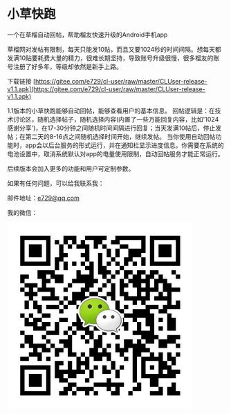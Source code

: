 # 小草快跑

一个在草榴自动回帖，帮助榴友快速升级的Android手机app

草榴网对发帖有限制，每天只能发10贴，而且又要1024秒的时间间隔。想每天都发满10贴要耗费大量的精力，很难长期坚持，导致账号升级很慢，很多榴友的账号注册了好多年，等级却依然是新手上路。

下载链接
[https://gitee.com/e729/cl-user/raw/master/CLUser-release-v1.1.apk](https://gitee.com/e729/cl-user/raw/master/CLUser-release-v1.1.apk)

1.1版本的小草快跑能够自动回帖，能够查看用户的基本信息。
回帖逻辑是：在技术讨论区，随机选择帖子，随机选择内容(内置了一些万能回复内容，比如'1024 感谢分享')，在17-30分钟之间随机时间间隔进行回复；当天发满10帖后，停止发帖；在第二天的8-16点之间随机选择时间开始，继续发帖。
当你使用自动回帖功能时，app会以后台服务的形式运行，并在通知栏显示进度信息。你需要在系统的电池设置中，取消系统默认对app的电量使用限制，自动回帖服务才能正常运行。

后续版本会加入更多的功能和用户可定制参数。

如果有任何问题，可以给我联系我：

邮件地址：e729@qq.com

我的微信：

![](mmqrcode1652878079875.png)
